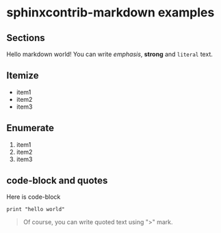 # sphinxcontrib-markdown examples

## Sections

Hello markdown world!
You can write *emphasis*, **strong** and `literal` text.

## Itemize

* item1
* item2
* item3

## Enumerate

1. item1
2. item2
3. item3

## code-block and quotes

Here is code-block

    print "hello world"

> Of course, you can write quoted text
> using ">" mark.
